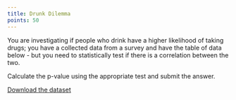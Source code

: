 ```yaml
---
title: Drunk Dilemma
points: 50
---
```

You are investigating if people who drink have a higher likelihood of taking drugs; you have a collected data from a survey and have the table of data below - but you need to statistically test if there is a correlation between the two.

Calculate the p-value using the appropriate test and submit the answer.

[Download the dataset](https://raw.githubusercontent.com/stmball/dimen-ctf/main/question_generation/drunk_dilemma.csv)

